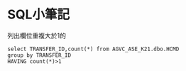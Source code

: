 # SQL小筆記

列出欄位重複大於1的
```
select TRANSFER_ID,count(*) from AGVC_ASE_K21.dbo.HCMD
group by TRANSFER_ID
HAVING count(*)>1
```